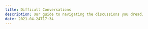 ```yaml
---
title: Difficult Conversations
description: Our guide to navigating the discussions you dread.
date: 2021-04-24T17:34
---
```

